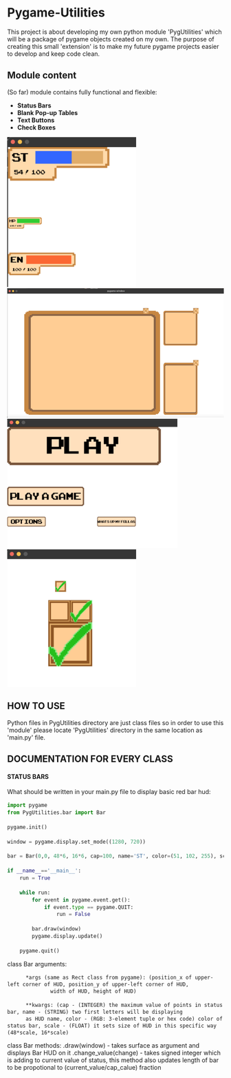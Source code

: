 # Pygame-Utilities

This project is about developing my own python module 'PygUtilities' which will be a package of pygame objects created on my own.
The purpose of creating this small 'extension' is to make my future pygame projects easier to develop and keep code clean.

## Module content ##
(So far) module contains fully functional and flexible:
- **Status Bars**
- **Blank Pop-up Tables**
- **Text Buttons**
- **Check Boxes**

<p float="left">
  <img src="images/img1.png" width="300" />
  <img src="images/img3.png" height="300" /> 
  <img src="images/img2.png" height="300" />
  <img src="images/img4.png" width="300" />
</p>

## HOW TO USE ##
Python files in PygUtilities directory are just class files so in order to use this 'module' please locate 'PygUtilities' directory in the same location as 'main.py' file.

## DOCUMENTATION FOR EVERY CLASS ##
#### STATUS BARS ### 
What should be written in your main.py file to display basic red bar hud:
```python
import pygame
from PygUtilities.bar import Bar

pygame.init()

window = pygame.display.set_mode((1280, 720))

bar = Bar(0,0, 48*6, 16*6, cap=100, name='ST', color=(51, 102, 255), scale=6)

if __name__=='__main__':
    run = True

    while run:
        for event in pygame.event.get():
            if event.type == pygame.QUIT:
                run = False
        
        bar.draw(window)
        pygame.display.update()
    
    pygame.quit()
```

class Bar arguments:

          *args (same as Rect class from pygame): (position_x of upper-left corner of HUD, position_y of upper-left corner of HUD,
                  width of HUD, height of HUD)
                  
          **kwargs: (cap - (INTEGER) the maximum value of points in status bar, name - (STRING) two first letters will be displaying 
          as HUD name, color - (RGB: 3-element tuple or hex code) color of status bar, scale - (FLOAT) it sets size of HUD in this specific way (48*scale, 16*scale)

class Bar methods:
      .draw(window) - takes surface as argument and displays Bar HUD on it
      .change_value(change) - takes signed integer which is adding to current value of status, this method also updates length of bar to be propotional to (current_value/cap_calue) fraction 
                  
